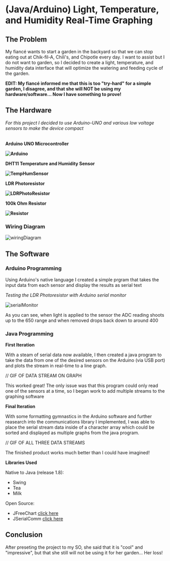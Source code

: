 # (Java/Arduino) Light, Temperature, and Humidity Real-Time Graphing

## The Problem
My fiancé wants to start a garden in the backyard so that we can stop eating out at Chik-fil-A, Chili's, and Chipotle every day. I want to assist but I do not want to garden, so I decided to create a light, temperature, and humidity data interface that will optimize the watering and feeding cycle of the garden.

<b>EDIT: My fiancé informed me that this is too "try-hard" for a simple garden, I disagree, and that she will NOT be using my hardware/software... Now I have something to prove!</b>

## The Hardware

<i> For this project I decided to use Arduino-UNO and various low voltage sensors to make the device compact </i>

<br><b> Arduino UNO Microcontroller
 
 ![Arduino](https://user-images.githubusercontent.com/52724843/109441917-efac6a80-79f3-11eb-8e27-dfbb1e8069f5.jpg)
 
 DHT11 Temperature and Humidity Sensor 
 
 ![TempHumSensor](https://user-images.githubusercontent.com/52724843/109441704-3b124900-79f3-11eb-8552-fa420b1497f3.jpg)

 LDR Photoresistor
 
 ![LDRPhotoResistor](https://user-images.githubusercontent.com/52724843/109441918-f0dd9780-79f3-11eb-9240-8b9139d2599a.jpg)

 100k Ohm Resistor
 
 ![Resistor](https://user-images.githubusercontent.com/52724843/109441920-f20ec480-79f3-11eb-9b21-bca5ac6b1538.jpg) </b>
 
 ### Wiring Diagram
 
![wiringDiagram](https://user-images.githubusercontent.com/52724843/109442099-72352a00-79f4-11eb-91a4-60e2a9712bfe.PNG)


## The Software

### Arduino Programming
Using Arduino's native language I created a simple prgram that takes the input data from each sensor and display the results as serial text

<i>Testing the LDR Photoresistor with Arduino serial monitor</i><t>
 
![serialMonitor](https://user-images.githubusercontent.com/52724843/109443267-58e1ad00-79f7-11eb-9d21-92ab7725723b.gif)

As you can see, when light is applied to the sensor the ADC reading shoots up to the 650 range and when removed drops back down to around 400

### Java Programming

<b>First Iteration</b>

With a steam of serial data now available, I then created a java program to take the data from one of the desired sensors on the Arduino (via USB port) and plots the stream in real-time to a line graph.

// GIF OF DATA STREAM ON GRAPH

This worked great! The only issue was that this program could only read one of the sensors at a time, so I began work to add multiple streams to the graphing software

<b>Final Iteration</b>

With some formatting gymnastics in the Arduino software and further reasearch into the communications library I implemented, I was able to place the serial stream data inside of a character array which could be sorted and displayed as multiple graphs from the java program.

// GIF OF ALL THREE DATA STREAMS

The finished product works much better than I could have imagined!

<b> Libraries Used </b>

Native to Java (release 1.8):
<ul>
  <li>Swing</li>
  <li>Tea</li>
  <li>Milk</li>
</ul>

Open Source:
<ul>
  <li>JFreeChart <a href="https://www.jfree.org/jfreechart/">click here</a></li>
  <li>JSerialComm <a href="https://fazecast.github.io/jSerialComm/">click here</a></li>
</ul>

## Conclusion

After preseting the project to my SO, she said that it is "cool" and "impressive", but that she still will not be using it for her garden... Her loss! 


